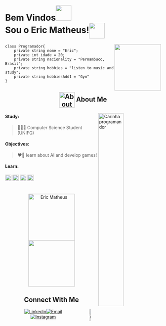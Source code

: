  <h1 align="left" >
  Bem Vindos<img src="https://media2.giphy.com/media/v1.Y2lkPTc5MGI3NjExa3Rja2l3dzV5ZHV6ZjV3czY5NW82OXNkc29wbjI3endmc2l1ZHU2aiZlcD12MV9pbnRlcm5hbF9naWZfYnlfaWQmY3Q9cw/j5zI2It7Rg73L5HEdh/giphy.webp" width="50"> <br>Sou o Eric Matheus!<img align="center" src="https://media3.giphy.com/media/v1.Y2lkPTc5MGI3NjExb2gxM2xkenhkanN1c2txenlhNG5vbDhnanpvNmU4MTZnam13ZjRhbyZlcD12MV9pbnRlcm5hbF9naWZfYnlfaWQmY3Q9cw/SSNQoy24ZmhxzQY8AH/giphy.webp" width = "50">
</h1>


<img width="150" align="right" src="https://media.giphy.com/media/v1.Y2lkPTc5MGI3NjExM2UxZTdiMWZjYjU2MDEyODFiNjMwNmIwNTI2ODI5OGI4OGYzN2JlZiZjdD1z/x4unLoM3hApc2Cw5kO/giphy.gif">

```Csharp
class Programador{
    private string nome = "Eric";
    private int idade = 20;
    private string nacionality = "Pernambuco, Brasil";
    private string hobbies = "listen to music and study";
    private string hobbiesAdd1 = "Gym"
}
```

<div align="center">

## <img width="50" align="center" src="https://media.giphy.com/media/ao9DUiTKH60XS/giphy.gif" alt="About Me"> About Me

</div>

<img width="40%" align="right" src="https://media.giphy.com/media/YRMb6dd7zprS00JdGZ/giphy.gif" alt="Carinha programandor"/>
  
<div align="left">

<h4>Study:</h4>

>👨‍💻💙 Computer Science Student (UNIFG)


<h4>Objectives:</h4>

>❤️🤖 learn about AI and develop games!

<h4>Learn:</h4>

<div style="display: inline_block" align="left">

<img  width="20px" src="https://cdn-icons-png.flaticon.com/512/5968/5968292.png" alt="JavaScript">

<img  width="20px" src="https://cdn-icons-png.flaticon.com/512/733/733553.png" alt="Git">

<img  width="20px" src="https://cdn-icons-png.flaticon.com/512/3291/3291669.png" alt="Java">

<img width="20px" src="https://cdn-icons-png.flaticon.com/512/2772/2772128.png" alt="SQL">

</div>

</div>

#

<div align="center">
 
<img height="150em" src="https://github-readme-stats.vercel.app/api?username=EricM1303&show_icons=true&theme=blueberry" alt="Eric Matheus" />

<img height="150em" src="https://github-readme-stats.vercel.app/api/top-langs/?username=EricM1303&layout=compact&langs_count=7&theme=blueberry"/>
</div>

<div align="center" >

## Connect With Me
 
<img align="right" width="10%" src="https://media2.giphy.com/media/v1.Y2lkPTc5MGI3NjExZzZ5c2gwcjRra3lrZjEwc3ZheHN2Y29zc2M5cGFlNG5uemxmdXRvZSZlcD12MV9pbnRlcm5hbF9naWZfYnlfaWQmY3Q9cw/1yT8XT6V0uwrw5TvwZ/giphy.webp" alt="Garoto">

[![Linkedin](https://img.shields.io/badge/LinkedIn-0077B5?style=for-the-badge&logo=linkedin&logoColor=white)](https://www.linkedin.com/in/eric-matheus-539658204/)[![Email](https://img.shields.io/badge/Gmail-D14836?style=for-the-badge&logo=gmail&logoColor=white)](mailto:ericmatheus.profissional@gmail.com)[
<br>
![Instagram](https://img.shields.io/badge/Instagram-E4405F?style=for-the-badge&logo=instagram&logoColor=white)](https://www.instagram.com/eric_matheuz/)
<br>

</div>
